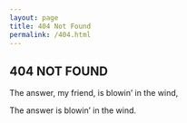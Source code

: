 ```yaml
---
layout: page
title: 404 Not Found
permalink: /404.html
---
```


## 404 NOT FOUND

The answer, my friend, is blowin’ in the wind,

The answer is blowin’ in the wind.
